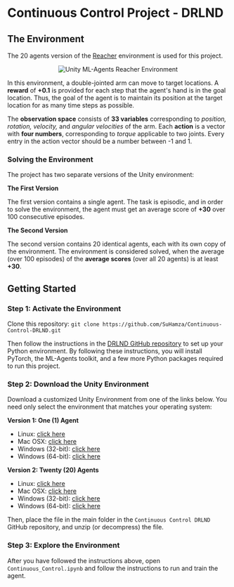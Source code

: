 # Continuous Control Project - DRLND
## The Environment
The 20 agents version of the [Reacher](https://github.com/Unity-Technologies/ml-agents/blob/master/docs/Learning-Environment-Examples.md#reacher) environment is used for this project.
<p align="center">
<img src="https://video.udacity-data.com/topher/2018/June/5b1ea778_reacher/reacher.gif" alt="Unity ML-Agents Reacher Environment">
</p>

In this environment, a double-jointed arm can move to target locations. A **reward** of **+0.1** is provided for each step that the agent's hand is in the goal location. Thus, the goal of the agent is to maintain its position at the target location for as many time steps as possible.

The **observation space** consists of **33 variables** corresponding to *position, rotation, velocity,* and *angular velocities* of the arm. 
Each **action** is a vector with **four numbers**, corresponding to *torque* applicable to two joints. Every entry in the action vector should be a number between -1 and 1.

### Solving the Environment
The project has two separate versions of the Unity environment:

**The First Version**

The first version contains a single agent.
The task is episodic, and in order to solve the environment, the agent must get an average score of **+30** over 100 consecutive episodes.

**The Second Version**

The second version contains 20 identical agents, each with its own copy of the environment.
The environment is considered solved, when the average (over 100 episodes) of the **average scores**  (over all 20 agents) is at least **+30**.

## Getting Started
### Step 1: Activate the Environment

Clone this repository:
`git clone https://github.com/SuHamza/Continuous-Control-DRLND.git`

Then follow the instructions in the [DRLND GitHub repository](https://github.com/udacity/deep-reinforcement-learning#dependencies) to set up your Python environment. By following these instructions, you will install PyTorch, the ML-Agents toolkit, and a few more Python packages required to run this project.

### Step 2: Download the Unity Environment
Download a customized Unity Environment from one of the links below. You need only select the environment that matches your operating system:

**Version 1: One (1) Agent**
- Linux: [click here](https://s3-us-west-1.amazonaws.com/udacity-drlnd/P2/Reacher/one_agent/Reacher_Linux.zip)
- Mac OSX: [click here](https://s3-us-west-1.amazonaws.com/udacity-drlnd/P2/Reacher/one_agent/Reacher.app.zip)
- Windows (32-bit): [click here](https://s3-us-west-1.amazonaws.com/udacity-drlnd/P2/Reacher/one_agent/Reacher_Windows_x86.zip)
- Windows (64-bit): [click here](https://s3-us-west-1.amazonaws.com/udacity-drlnd/P2/Reacher/one_agent/Reacher_Windows_x86_64.zip)

**Version 2: Twenty (20) Agents**
- Linux: [click here](https://s3-us-west-1.amazonaws.com/udacity-drlnd/P2/Reacher/Reacher_Linux.zip)
- Mac OSX: [click here](https://s3-us-west-1.amazonaws.com/udacity-drlnd/P2/Reacher/Reacher.app.zip)
- Windows (32-bit): [click here](https://s3-us-west-1.amazonaws.com/udacity-drlnd/P2/Reacher/Reacher_Windows_x86.zip)
- Windows (64-bit): [click here](https://s3-us-west-1.amazonaws.com/udacity-drlnd/P2/Reacher/Reacher_Windows_x86_64.zip)

Then, place the file in the main folder in the `Continuous Control DRLND` GitHub repository, and unzip (or decompress) the file.

### Step 3: Explore the Environment
After you have followed the instructions above, open `Continuous_Control.ipynb` and follow the instructions to run and train the agent.
